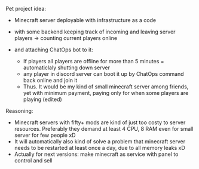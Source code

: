 Pet project idea:

- Minecraft server deployable with infrastructure as a code
- with some backend keeping track of incoming and leaving server players -> counting current players online
- and attaching ChatOps bot to it:

  - If players all players are offline for more than 5 minutes = automaticlaly shutting down server
  - any player in discord server can boot it up by ChatOps command back online and join it
  - Thus. It would be my kind of small minecraft server among friends, yet with minimum payment, paying only for when some players are playing (edited)

Reasoning:

- Minecraft servers with fifty+ mods are kind of just too costy to server resources. Preferably they demand at least 4 CPU, 8 RAM even for small server for few people xD
- It will automatically also kind of solve a problem that minecraft server needs to be restarted at least once a day, due to all memory leaks xD
- Actually for next versions: make minecraft as service with panel to control and sell

